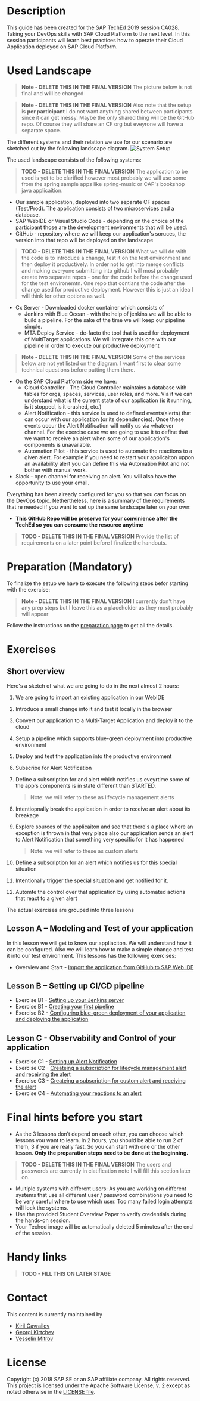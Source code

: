# Description
This guide has been created for the SAP TechEd 2019 session CA028. Taking your DevOps skills with SAP Cloud Platform to the next level.
In this session participants will learn best practices how to operate their Cloud Application deployed on SAP Cloud Platform.

# Used Landscape 
> **Note - DELETE THIS IN THE FINAL VERSION** The picture below is not final and **will** be changed

> **Note - DELETE THIS IN THE FINAL VERSION** Also note that the setup is **per participant** I do not want anything shared between participants since it can get messy. Maybe the only shared thing will be the GitHub repo. Of course they will share an CF org but eveyrone will have a separate space.

The different systems and their relation we use for our scenario are sketched out by the following landscape diagram.
![System Setup](images/system_setup_.png)

The used landscape consists of the following systems:
> **TODO - DELETE THIS IN THE FINAL VERSION** The application to be used is yet to be clarified however most probably we will use some from the spring sample apps like spring-music or CAP's bookshop java applicaition.

* Our sample application, deployed into two separate CF spaces (Test/Prod). The application consists of two microservices and a database.
* SAP WebIDE or Visual Studio Code - depending on the choice of the participant those are the development environments that will be used.
* GitHub - repository where we will keep our application's soruces, the version into that repo will be deployed on the landscape
> **TODO - DELETE THIS IN THE FINAL VERSION** What we will do with the code is to introduce a change, test it on the test environment and then deploy it productively. In order not to get into merge conflicts and making everyone submitting into github I will most probably create two separate repos - one for the code before the change used for the test environemtn. One repo that contians the code after the change used for productive deployment. However this is just an idea I will think for other options as well.

* Cx Server - Downloaded docker container which consists of
    * Jenkins with Blue Ocean - with the help of jenkins we will be able to build a pipeline. For the sake of the time we will keep our pipeline simple.
    * MTA Deploy Service - de-facto the tool that is used for deployment of MultiTarget applications. We will integrate this one with our pipeline in order to execute our productive deployment

> **Note - DELETE THIS IN THE FINAL VERSION** Some of the services below are not yet listed on the diagram. I want first to clear some technical questions before putting them there.

* On the SAP Cloud Platform side we have:
    * Cloud Controller - The Cloud Controller maintains a database with tables for orgs, spaces, services, user roles, and more. Via it we can understand what is the current state of our application (is it running, is it stopped, is it crashed, etc.)
    * Alert Notification - this service is used to defined events(alerts) that can occur with our application (or its dependencies). Once these events occur the Alert Notification will notify us via whatever channel. For the exercise case we are going to use it to define that we want to receive an alert when some of our application's components is unavailable.
    * Automation Pilot - this service is used to automate the reactions to a given alert. For example if you need to restart your applicaiton uppon an availability alert you can define this via Automation Pilot and not bother with manual work.
* Slack - open channel for receiving an alert. You will also have the opportunity to use your email.

Everything has been already configured for you so that you can focus on the DevOps topic. Nethertheless, here is a summary of the requirements that re needed if you want to set up the same landscape later on your own:

* **This GitHub Repo will be preserve for your convinience after the TechEd so you can consume the resource anytime**

> **TODO - DELETE THIS IN THE FINAL VERSION** Provide the list of requirements on a later point before I finalize the handouts.

# Preparation (Mandatory)
To finalize the setup we have to execute the following steps befor starting with the exercise:

> **Note - DELETE THIS IN THE FINAL VERSION** I currently don't have any prep steps but I leave this as a placeholder as they most probably will appear

Follow the instructions on the [preparation page](prep/README.md) to get all the details. 

# Exercises

## Short overview
Here's a sketch of what we are going to do in the next almost 2 hours:
1. We are going to import an existing application in our WebIDE 
2. Introduce a small change into it and test it locally in the browser
3. Convert our application to a Multi-Target Application and deploy it to the cloud
4. Setup a pipeline which supports blue-green deployment into productive environment
5. Deploy and test the application into the productive environment
6. Subscribe for Alert Notification
7. Define a subscription for and alert which notifies us eveyrtime some of the app's components is in state different than STARTED.
    > Note: we will refer to these as lifecycle management alerts

8. Intentiopnally break the application in order to receive an alert about its breakage
9. Explore sources of the applicaiton and see that there's a place where an exception is thrown in that very place also our application sends an alert to Alert Notification that something very specific for it has happened
    > Note: we will refer to these as custom alerts

10. Define a subscription for an alert which notifies us for this special situation
11. Intentionally trigger the special situation and get notified for it.
12. Automte the control over that application by using automated actions that react to a given alert

The actual exercises are grouped into three lessons

## Lesson A – Modeling and Test of your application
In this lesson we will get to know our appliaciton. We will understand how it can be configured. Also we will learn how to make a simple change and test it into our test environment. This lessons has the following exercises:

* Overview and Start - [Import the application from GitHub to SAP Web IDE](preparations/A/README.md)

## Lesson B – Setting up CI/CD pipeline
* Exercise B1 - [Setting up your Jenkins server](exercises/B1/README.md)
* Exercise B1 - [Creating your first pipeline](exercises/B2/README.md)
* Exercise B2 - [Configuring blue-green deployment of your application and deploying the application](exercises/B2/README.md)

## Lesson C - Observability and Control of your application
* Exercise C1 - [Setting up Alert Notification](exercises/C1/README.md)
* Exercise C2 - [Createing a subscription for lifecycle management alert and receiving the alert](exercises/C2/README.md)
* Exercise C3 - [Createing a subscription for custom alert and receiving the alert](exercises/C3/README.md)
* Exercise C4 - [Automating your reactions to an alert](exercises/C4/README.md)

# Final hints before you start

* As the 3 lessons don’t depend on each other, you can choose which lessons you want to learn. In 2 hours, you should be able to run 2 of them, 3 if you are really fast. So you can start with one or the other lesson. **Only the preparation steps need to be done at the beginning.**

> **TODO - DELETE THIS IN THE FINAL VERSION** The users and passwords are currently in clatification note I will fill this section later on.

* Multiple systems with different users: As you are working on different systems that use all different user / password combinations you need to be very careful where to use which user. Too many failed login attempts will lock the systems. 
* Use the provided Student Overview Paper to verify credentials during the hands-on session.
* Your Teched image will be automatically deleted 5 minutes after the end of the session.

# Handy links
> **TODO - FILL THIS ON LATER STAGE**

# Contact
This content is currently maintained by 
* [Kiril Gavrailov](mailto:k.gavrailov@sap.com)
* [Georgi Kirtchev](mailto:georgi.kirtchev@sap.com)
* [Vesselin Mitrov](mailto:vesselin.mitrov@sap.com)

# License
Copyright (c) 2018 SAP SE or an SAP affiliate company. All rights reserved.
This project is licensed under the Apache Software License, v. 2 except as noted otherwise in the [LICENSE file](LICENSE.txt).